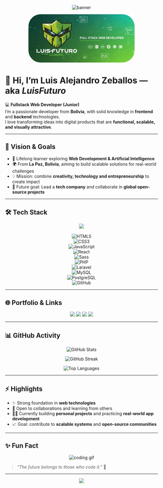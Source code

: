 <!-- Banner superior con animación -->
<p align="center">
  <img src="https://capsule-render.vercel.app/api?type=waving&color=0:00FF87,100:006633&height=200&section=header&text=Luis%20Futuro%20🚀&fontSize=45&fontColor=FFFFFF&animation=fadeIn&fontAlignY=40" alt="banner"/>
</p>

<!-- Logo personal -->
<p align="center">
  <img src="./background.JPG" alt="Luis Futuro Logo" width="350" style="border-radius: 40px;"/>
</p>

# 👋 Hi, I’m Luis Alejandro Zeballos — aka *LuisFuturo*  

💻 **Fullstack Web Developer (Junior)**  
I’m a passionate developer from **Bolivia**, with solid knowledge in **frontend** and **backend** technologies.  
I love transforming ideas into digital products that are **functional, scalable, and visually attractive**.  

---

## 🌌 Vision & Goals  

- 🌱 Lifelong learner exploring **Web Development & Artificial Intelligence**  
- 🌍 From **La Paz, Bolivia**, aiming to build scalable solutions for real-world challenges  
- 💡 Mission: combine **creativity, technology and entrepreneurship** to create impact  
- 🔮 Future goal: Lead a **tech company** and collaborate in **global open-source projects**  

---

## 🛠️ Tech Stack  

<p align="center">
  <img src="https://skillicons.dev/icons?i=html,css,js,react,sass,php,laravel,mysql,postgresql,github&theme=dark" />
</p>

<div align="center">

![HTML5](https://img.shields.io/badge/HTML5-0D1117?style=for-the-badge&logo=html5&logoColor=E34F26)  
![CSS3](https://img.shields.io/badge/CSS3-0D1117?style=for-the-badge&logo=css3&logoColor=1572B6)  
![JavaScript](https://img.shields.io/badge/JavaScript-0D1117?style=for-the-badge&logo=javascript&logoColor=F7DF1E)  
![React](https://img.shields.io/badge/React-0D1117?style=for-the-badge&logo=react&logoColor=61DAFB)  
![Sass](https://img.shields.io/badge/Sass-0D1117?style=for-the-badge&logo=sass&logoColor=CC6699)  
![PHP](https://img.shields.io/badge/PHP-0D1117?style=for-the-badge&logo=php&logoColor=777BB4)  
![Laravel](https://img.shields.io/badge/Laravel-0D1117?style=for-the-badge&logo=laravel&logoColor=FF2D20)  
![MySQL](https://img.shields.io/badge/MySQL-0D1117?style=for-the-badge&logo=mysql&logoColor=4479A1)  
![PostgreSQL](https://img.shields.io/badge/PostgreSQL-0D1117?style=for-the-badge&logo=postgresql&logoColor=316192)  
![GitHub](https://img.shields.io/badge/GitHub-0D1117?style=for-the-badge&logo=github&logoColor=white)  

</div>

---

## 🌐 Portfolio & Links  

<p align="center">
  <a href="https://portfolio-luis-zeballos.netlify.app/"><img src="https://img.shields.io/badge/Portfolio-00FF87?style=for-the-badge&logo=netlify&logoColor=white" /></a>
  <a href="https://www.linkedin.com/in/luis-alejandro-zeballos-quiroz-324bab2b9"><img src="https://img.shields.io/badge/LinkedIn-0A66C2?style=for-the-badge&logo=linkedin&logoColor=white" /></a>
  <a href="https://instagram.com/zalexui"><img src="https://img.shields.io/badge/Instagram-DD2A7B?style=for-the-badge&logo=instagram&logoColor=white" /></a>
  <a href="https://wa.me/59171556955"><img src="https://img.shields.io/badge/WhatsApp-25D366?style=for-the-badge&logo=whatsapp&logoColor=white" /></a>
</p>

---

## 📊 GitHub Activity  

<p align="center">
  <img src="https://github-readme-stats.vercel.app/api?username=LuisFuturo&show_icons=true&theme=green_nur&hide_border=true&bg_color=0D1117&title_color=00FF87&icon_color=00FF87" alt="GitHub Stats" />
</p>

<p align="center">
  <img src="https://github-readme-streak-stats.herokuapp.com?user=LuisFuturo&theme=github-dark-green&hide_border=true&date_format=M%20j%5B%2C%20Y%5D&ring=00FF87&fire=00FF87&currStreakLabel=00FF87" alt="GitHub Streak" />
</p>

<p align="center">
  <img src="https://github-readme-stats.vercel.app/api/top-langs/?username=LuisFuturo&layout=compact&theme=green_nur&hide_border=true&bg_color=0D1117&title_color=00FF87" alt="Top Languages" />
</p>

---

## ⚡ Highlights  

- ✨ Strong foundation in **web technologies**  
- 🤝 Open to collaborations and learning from others  
- 🧑‍💻 Currently building **personal projects** and practicing **real-world app development**  
- 📈 Goal: contribute to **scalable systems** and **open-source communities**  

---

## ✨ Fun Fact  

<p align="center">
  <img src="https://media.giphy.com/media/coxQHKASG60HrHtvkt/giphy.gif" width="400" alt="coding gif"/>
</p>

> *“The future belongs to those who code it.”* 🚀  

---

<!-- Footer con efecto -->
<p align="center">
  <img src="https://capsule-render.vercel.app/api?type=waving&color=0:006633,100:00FF87&height=120&section=footer" />
</p>
